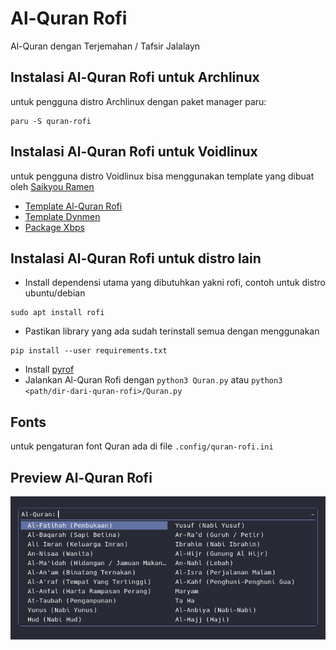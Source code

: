 # Al-Quran Rofi
Al-Quran dengan Terjemahan / Tafsir Jalalayn

## Instalasi Al-Quran Rofi untuk Archlinux
untuk pengguna distro Archlinux dengan paket manager paru:
```
paru -S quran-rofi
```

## Instalasi Al-Quran Rofi untuk Voidlinux
untuk pengguna distro Voidlinux bisa menggunakan template yang dibuat oleh [Saikyou Ramen](https://facebook.com/saikyouramen/)
- [Template Al-Quran Rofi](https://nekobin.com/zirijeneqe)
- [Template Dynmen](https://nekobin.com/qivopavige)
- [Package Xbps](https://u.pcloud.link/publink/show?code=kZxa0EXZpB9Im0nFFApVTquniQ5AV0hWhyck)

## Instalasi Al-Quran Rofi untuk distro lain
- Install dependensi utama yang dibutuhkan yakni rofi, contoh untuk distro ubuntu/debian
```
sudo apt install rofi
```
- Pastikan library yang ada sudah terinstall semua dengan menggunakan
```
pip install --user requirements.txt
```
- Install [pyrof](https://github.com/nesstero/pyrof)
- Jalankan Al-Quran Rofi dengan `python3 Quran.py` atau `python3 <path/dir-dari-quran-rofi>/Quran.py`

## Fonts
untuk pengaturan font Quran ada di file `.config/quran-rofi.ini`

## Preview Al-Quran Rofi
![Al-Quran Rofi](ss.png)
